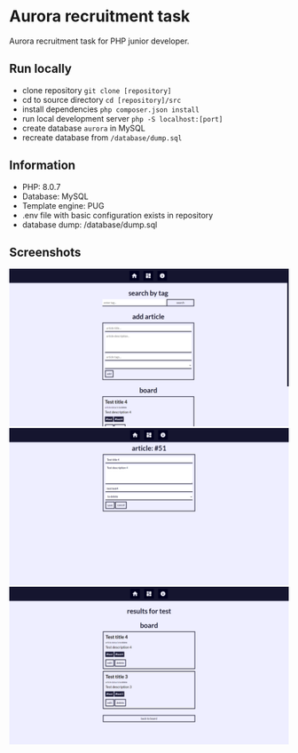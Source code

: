 # Aurora recruitment task

Aurora recruitment task for PHP junior developer.

## Run locally

- clone repository `git clone [repository]`
- cd to source directory `cd [repository]/src`
- install dependencies `php composer.json install`
- run local development server `php -S localhost:[port]`
- create database `aurora` in MySQL
- recreate database from `/database/dump.sql`

## Information

- PHP: 8.0.7
- Database: MySQL
- Template engine: PUG
- .env file with basic configuration exists in repository
- database dump: /database/dump.sql

## Screenshots

![Board](./screenshots/board.png)
![Edit](./screenshots/edit.png)
![Tags](./screenshots/tags.png)